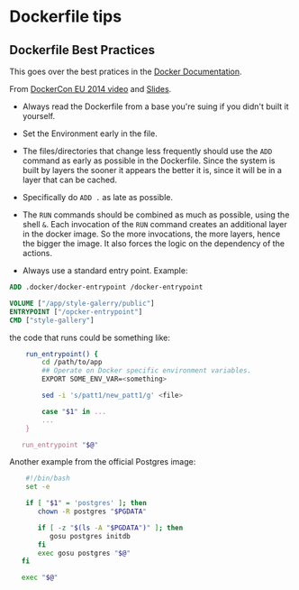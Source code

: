 # Dockerfile tips

## Dockerfile Best Practices

This goes over the best pratices in the
[Docker Documentation](http://docs.docker.com/articles/dockerfile_best-practices/).

From [DockerCon EU 2014 video](https://www.youtube.com/watch?v=xNfCEie5_RA)
and [Slides](http://www.slideshare.net/rafecolton/dockercon-eu-2014).

 * Always read the Dockerfile from a base you're suing if you didn't
   built it yourself.

 * Set the Environment early in the file.

 * The files/directories that change less frequently should use the
   `ADD` command as early as possible in the Dockerfile. Since the
   system is built by layers the sooner it appears the better it is,
   since it will be in a layer that can be cached.

 * Specifically do `ADD .` as late as possible.

 * The `RUN` commands should be combined as much as possible, using
   the shell `&`. Each invocation of the `RUN` command creates an
   additional layer in the docker image. So the more invocations, the
   more layers, hence the bigger the image. It also forces the logic
   on the dependency of the actions.

 * Always use a standard entry point. Example:

 ```dockerfile
ADD .docker/docker-entrypoint /docker-entrypoint

VOLUME ["/app/style-galerry/public"]
ENTRYPOINT ["/opcker-entrypoint"]
CMD ["style-gallery"]
```

   the code that runs could be something like:

```bash
    run_entrypoint() {
        cd /path/to/app
        ## Operate on Docker specific environment variables.
        EXPORT SOME_ENV_VAR=<something>

        sed -i 's/patt1/new_patt1/g' <file>

        case "$1" in ...
        ...
    }

   run_entrypoint "$@"
```

  Another example from the official Postgres image:

```bash
    #!/bin/bash
    set -e

    if [ "$1" = 'postgres' ]; then
       chown -R postgres "$PGDATA"

       if [ -z "$(ls -A "$PGDATA")" ]; then
          gosu postgres initdb
       fi
       exec gosu postgres "$@"
   fi

   exec "$@"
```
